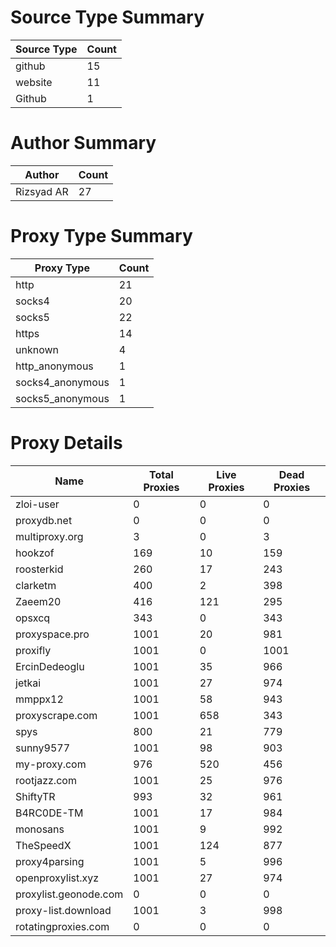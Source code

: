 # Source Type Summary

| Source Type | Count |
|-------------|-------|
| github | 15 |
| website | 11 |
| Github | 1 |


# Author Summary

| Author | Count |
|--------|-------|
| Rizsyad AR | 27 |


# Proxy Type Summary

| Proxy Type | Count |
|------------|-------|
| http | 21 |
| socks4 | 20 |
| socks5 | 22 |
| https | 14 |
| unknown | 4 |
| http_anonymous | 1 |
| socks4_anonymous | 1 |
| socks5_anonymous | 1 |


# Proxy Details

| Name | Total Proxies | Live Proxies | Dead Proxies |
|------|---------------|--------------|---------------|
| zloi-user | 0 | 0 | 0 |
| proxydb.net | 0 | 0 | 0 |
| multiproxy.org | 3 | 0 | 3 |
| hookzof | 169 | 10 | 159 |
| roosterkid | 260 | 17 | 243 |
| clarketm | 400 | 2 | 398 |
| Zaeem20 | 416 | 121 | 295 |
| opsxcq | 343 | 0 | 343 |
| proxyspace.pro | 1001 | 20 | 981 |
| proxifly | 1001 | 0 | 1001 |
| ErcinDedeoglu | 1001 | 35 | 966 |
| jetkai | 1001 | 27 | 974 |
| mmppx12 | 1001 | 58 | 943 |
| proxyscrape.com | 1001 | 658 | 343 |
| spys | 800 | 21 | 779 |
| sunny9577 | 1001 | 98 | 903 |
| my-proxy.com | 976 | 520 | 456 |
| rootjazz.com | 1001 | 25 | 976 |
| ShiftyTR | 993 | 32 | 961 |
| B4RC0DE-TM | 1001 | 17 | 984 |
| monosans | 1001 | 9 | 992 |
| TheSpeedX | 1001 | 124 | 877 |
| proxy4parsing | 1001 | 5 | 996 |
| openproxylist.xyz | 1001 | 27 | 974 |
| proxylist.geonode.com | 0 | 0 | 0 |
| proxy-list.download | 1001 | 3 | 998 |
| rotatingproxies.com | 0 | 0 | 0 |
